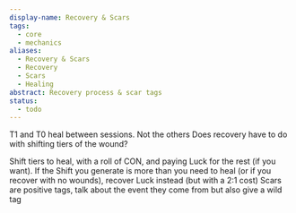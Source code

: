 ```yaml
---
display-name: Recovery & Scars
tags:
  - core
  - mechanics
aliases:
  - Recovery & Scars
  - Recovery
  - Scars
  - Healing
abstract: Recovery process & scar tags
status:
  - todo
---
```


T1 and T0 heal between sessions. Not the others
Does recovery have to do with shifting tiers of the wound?

Shift tiers to heal, with a roll of CON, and paying Luck for the rest (if you want).
If the Shift you generate is more than you need to heal (or if you recover with no wounds), recover Luck instead (but with a 2:1 cost)
Scars are positive tags, talk about the event they come from but also give a wild tag